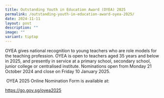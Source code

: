 ```yaml
---
title: Outstanding Youth in Education Award (OYEA) 2025
permalink: /outstanding-youth-in-education-award-oyea-2025/
date: 2024-11-11
layout: post
description: ""
image: ""
variant: tiptap
---
```

<p>OYEA gives national recognition to young teachers who are role models
for the teaching profession. OYEA is open to teachers aged 35 years and
below in 2025, and presently in service at a primary school, secondary
school, junior college or centralised institute. Nominations open from
Monday 21 October 2024 and close on Friday 10 January 2025.</p>
<p>&nbsp;OYEA 2025 Online Nomination Form is available at:</p>
<p><a href="https://go.gov.sg/oyea2025" rel="noopener nofollow" target="_blank">https://go.gov.sg/oyea2025</a>
</p>
